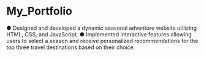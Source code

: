 # My_Portfolio
● Designed and developed a dynamic seasonal adventure website utilizing HTML, CSS, and JavaScript.
● Implemented interactive features allowing users to select a season and receive personalized recommendations for the top
three travel destinations based on their choice.
